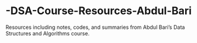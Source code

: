 # -DSA-Course-Resources-Abdul-Bari
Resources including notes, codes, and summaries from Abdul Bari’s Data Structures and Algorithms course.

